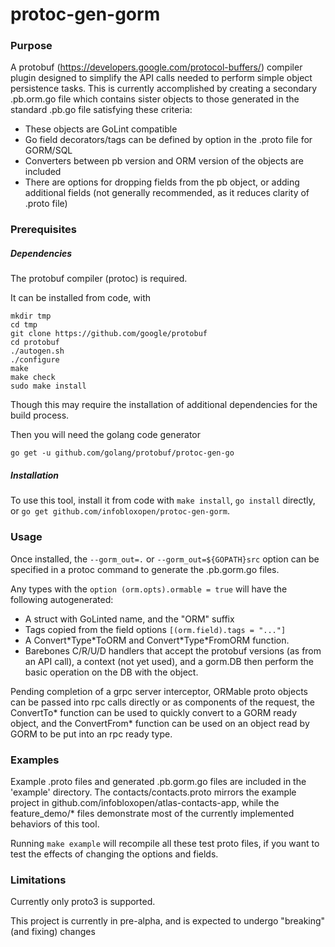 # protoc-gen-gorm

### Purpose

A protobuf (https://developers.google.com/protocol-buffers/) compiler plugin
designed to simplify the API calls needed to perform simple object persistence
tasks. This is currently accomplished by creating a secondary .pb.orm.go file
which contains sister objects to those generated in the standard .pb.go file
satisfying these criteria:

- These objects are GoLint compatible
- Go field decorators/tags can be defined by option in the .proto file for
GORM/SQL
- Converters between pb version and ORM version of the objects are included
- There are options for dropping fields from the pb object, or adding additional
fields (not generally recommended, as it reduces clarity of .proto file)

### Prerequisites

##### Dependencies

The protobuf compiler (protoc) is required.

It can be installed from code, with
```
mkdir tmp
cd tmp
git clone https://github.com/google/protobuf
cd protobuf
./autogen.sh
./configure
make
make check
sudo make install
```
Though this may require the installation of additional dependencies for the build
process.

Then you will need the golang code generator
```
go get -u github.com/golang/protobuf/protoc-gen-go
```

##### Installation

To use this tool, install it from code with `make install`, `go install` directly,
or `go get github.com/infobloxopen/protoc-gen-gorm`.

### Usage

Once installed, the `--gorm_out=.` or `--gorm_out=${GOPATH}src`
option can be specified in a protoc command to generate the .pb.gorm.go files.

Any types with the `option (orm.opts).ormable = true` will have the following
autogenerated:
- A struct with GoLinted name, and the "ORM" suffix
- Tags copied from the field options `[(orm.field).tags = "..."]`
- A Convert\*Type\*ToORM and Convert\*Type\*FromORM function.
- Barebones C/R/U/D handlers that accept the protobuf versions (as from
  an API call), a context (not yet used), and a gorm.DB then perform the basic
  operation on the DB with the object.


Pending completion of a grpc server interceptor, ORMable proto objects can be
passed into rpc calls directly or as components of the request, the ConvertTo\*
function can be used to quickly convert to a GORM ready object, and the
ConvertFrom\* function can be used on an object read by GORM to be put into an
rpc ready type.

### Examples

Example .proto files and generated .pb.gorm.go files are included in the
'example' directory. The contacts/contacts.proto mirrors the example project
in github.com/infobloxopen/atlas-contacts-app, while the feature_demo/*
files demonstrate most of the currently implemented behaviors of this tool.

Running `make example` will recompile all these test proto files, if you want
to test the effects of changing the options and fields.


### Limitations

Currently only proto3 is supported.

This project is currently in pre-alpha, and is expected to undergo "breaking"
(and fixing) changes
